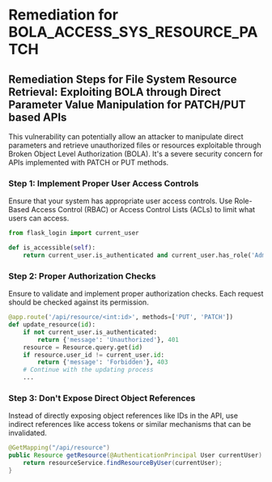 # Remediation for BOLA_ACCESS_SYS_RESOURCE_PATCH

## Remediation Steps for File System Resource Retrieval: Exploiting BOLA through Direct Parameter Value Manipulation for PATCH/PUT based APIs 

This vulnerability can potentially allow an attacker to manipulate direct parameters and retrieve unauthorized files or resources exploitable through Broken Object Level Authorization (BOLA). It's a severe security concern for APIs implemented with PATCH or PUT methods. 

### Step 1: Implement Proper User Access Controls

Ensure that your system has appropriate user access controls. Use Role-Based Access Control (RBAC) or Access Control Lists (ACLs) to limit what users can access.

```python
from flask_login import current_user

def is_accessible(self):
    return current_user.is_authenticated and current_user.has_role('Admin')
```

### Step 2: Proper Authorization Checks 

Ensure to validate and implement proper authorization checks. Each request should be checked against its permission.

```python
@app.route('/api/resource/<int:id>', methods=['PUT', 'PATCH'])
def update_resource(id):
    if not current_user.is_authenticated:
        return {'message': 'Unauthorized'}, 401
    resource = Resource.query.get(id)
    if resource.user_id != current_user.id:
        return {'message': 'Forbidden'}, 403
    # Continue with the updating process
    ...
```

### Step 3: Don't Expose Direct Object References

Instead of directly exposing object references like IDs in the API, use indirect references like access tokens or similar mechanisms that can be invalidated.

```java
@GetMapping("/api/resource")
public Resource getResource(@AuthenticationPrincipal User currentUser) {
    return resourceService.findResourceByUser(currentUser);
}
```